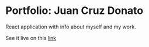 # Portfolio: Juan Cruz Donato

React application with info about myself and my work.

See it live on this [link](https://eldocbrown.github.io/portfolio)
